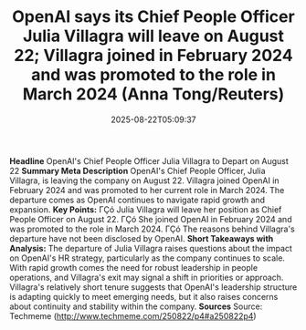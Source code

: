 ﻿---
title: "OpenAI says its Chief People Officer Julia Villagra will leave on August 22; Villagra joined in February 2024 and was promoted to the role in March 2024 (Anna Tong/Reuters)"
date: "2025-08-22T05:09:37"
category: "Markets"
summary: ""
slug: "openai says its chief people officer julia villagra will lea"
source_urls:
  - "http://www.techmeme.com/250822/p4#a250822p4"
seo:
  title: "OpenAI says its Chief People Officer Julia Villagra will leave on August 22; Villagra joined in February 2024 and was promoted to the role in March 2024 (Anna Tong/Reuters) | Hash n Hedge"
  description: ""
  keywords: ["news", "markets", "brief"]
---
**Headline** OpenAI's Chief People Officer Julia Villagra to Depart on August 22  **Summary Meta Description** OpenAI's Chief People Officer, Julia Villagra, is leaving the company on August 22. Villagra joined OpenAI in February 2024 and was promoted to her current role in March 2024. The departure comes as OpenAI continues to navigate rapid growth and expansion.  **Key Points:**  ΓÇó Julia Villagra will leave her position as Chief People Officer on August 22. ΓÇó She joined OpenAI in February 2024 and was promoted to the role in March 2024. ΓÇó The reasons behind Villagra's departure have not been disclosed by OpenAI.  **Short Takeaways with Analysis:** The departure of Julia Villagra raises questions about the impact on OpenAI's HR strategy, particularly as the company continues to scale. With rapid growth comes the need for robust leadership in people operations, and Villagra's exit may signal a shift in priorities or approach. Villagra's relatively short tenure suggests that OpenAI's leadership structure is adapting quickly to meet emerging needs, but it also raises concerns about continuity and stability within the company.  **Sources** Source: Techmeme (http://www.techmeme.com/250822/p4#a250822p4) 
